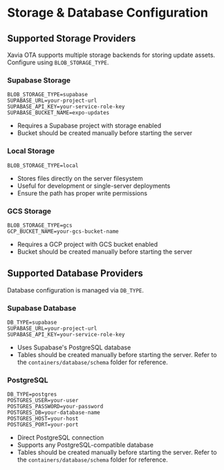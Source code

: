 # Storage & Database Configuration

## Supported Storage Providers

Xavia OTA supports multiple storage backends for storing update assets. Configure using `BLOB_STORAGE_TYPE`.

### Supabase Storage

```env
BLOB_STORAGE_TYPE=supabase
SUPABASE_URL=your-project-url
SUPABASE_API_KEY=your-service-role-key
SUPABASE_BUCKET_NAME=expo-updates
```

- Requires a Supabase project with storage enabled
- Bucket should be created manually before starting the server

### Local Storage

```env
BLOB_STORAGE_TYPE=local
```

- Stores files directly on the server filesystem
- Useful for development or single-server deployments
- Ensure the path has proper write permissions

### GCS Storage

```env
BLOB_STORAGE_TYPE=gcs
GCP_BUCKET_NAME=your-gcs-bucket-name
```

- Requires a GCP project with GCS bucket enabled
- Bucket should be created manually before starting the server

## Supported Database Providers

Database configuration is managed via `DB_TYPE`.

### Supabase Database

```env
DB_TYPE=supabase
SUPABASE_URL=your-project-url
SUPABASE_API_KEY=your-service-role-key
```

- Uses Supabase's PostgreSQL database
- Tables should be created manually before starting the server. Refer to the `containers/database/schema` folder for reference.

### PostgreSQL

```env
DB_TYPE=postgres
POSTGRES_USER=your-user
POSTGRES_PASSWORD=your-password
POSTGRES_DB=your-database-name
POSTGRES_HOST=your-host
POSTGRES_PORT=your-port
```

- Direct PostgreSQL connection
- Supports any PostgreSQL-compatible database
- Tables should be created manually before starting the server. Refer to the `containers/database/schema` folder for reference.

